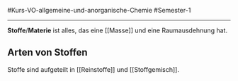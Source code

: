 #Kurs-VO-allgemeine-und-anorganische-Chemie  #Semester-1

---

**Stoffe**/**Materie** ist alles, das eine [[Masse]] und eine Raumausdehnung hat.

## Arten von Stoffen

Stoffe sind aufgeteilt in [[Reinstoffe]] und [[Stoffgemisch]].